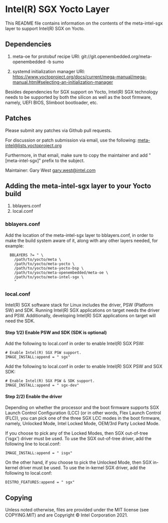 # Intel(R) SGX Yocto Layer

This README file contains information on the contents of the
meta-intel-sgx layer to support Intel(R) SGX on Yocto.

## Dependencies

1) meta-oe for protobuf recipe
URI: git://git.openembedded.org/meta-openembedded -b sumo

2) systemd initialization manager
URI: https://www.yoctoproject.org/docs/current/mega-manual/mega-manual.html#selecting-an-initialization-manager

Besides dependencies for SGX support on Yocto, Intel(R) SGX technology
needs to be supported by both the silicon as well as the boot firmware,
namely, UEFI BIOS, Slimboot bootloader, etc.

## Patches

Please submit any patches via Github pull requests.

For discussion or patch submission via email, use the following:
meta-intel@lists.yoctoproject.org

Furthermore, in that email, make sure to copy the maintainer and add
"[meta-intel-sgx]" prefix to the subject.

Maintainer: Gary West <gary.west@intel.com>

## Adding the meta-intel-sgx layer to your Yocto build

  1) bblayers.conf
  2) local.conf

### bblayers.conf

Add the location of the meta-intel-sgx layer to bblayers.conf, in
order to make the build system aware of it, along with any other layers
needed, for example:

```
  BBLAYERS ?= " \
    /path/to/yocto/meta \
    /path/to/yocto/meta-yocto \
    /path/to/yocto/meta-yocto-bsp \
    /path/to/yocto/meta-openembedded/meta-oe \
    /path/to/yocto/meta-intel-sgx \
    "
```

### local.conf

Intel(R) SGX software stack for Linux includes the driver, PSW (Platform SW)
and SDK. Running Intel(R) SGX applications on target needs the driver and
PSW. Additionally, developing Intel(R) SGX applications on target will
need the SDK.

#### Step 1/2) Enable PSW and SDK (SDK is optional)

Add the following to local.conf in order to enable Intel(R) SGX PSW:

```
# Enable Intel(R) SGX PSW support.
IMAGE_INSTALL:append = " sgx"
```

Add the following to local.conf in order to enable Intel(R) SGX PSW and
SGX SDK:  

```
# Enable Intel(R) SGX PSW & SDK support.  
IMAGE_INSTALL:append = " sgx-dev"
```

#### Step 2/2) Enable the driver

Depending on whether the processor and the boot firmware supports SGX
Launch Control Configuration (LCC) (or in other words, Flex Launch
Control (FLC)), you can pick one of the three SGX LCC modes in the
boot firmware, namely, Unlocked Mode, Intel Locked Mode, OEM/3rd Party
Locked Mode.

If you choose to pick any of the Locked Modes, then SGX
out-of-tree ('isgx') driver must be used. To use the SGX out-of-tree
driver, add the following line to local.conf:  

```
IMAGE_INSTALL:append = " isgx"
```

On the other hand, if you choose to pick the Unlocked Mode, then SGX
in-kernel driver must be used. To use the in-kernel SGX driver, add the
following to local.conf:

```
DISTRO_FEATURES:append = " sgx"
```

## Copying

Unless noted otherwise, files are provided under the MIT license (see COPYING.MIT)
and are Copyright © Intel Corporation 2021.

